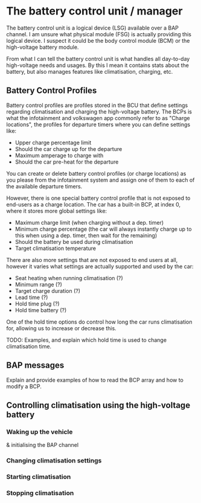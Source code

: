 # The battery control unit / manager

The battery control unit is a logical device (LSG) available over a BAP channel. I am unsure what physical module (FSG) is actually providing this logical device. I suspect it could be the body control module (BCM) or the high-voltage battery module.

From what I can tell the battery control unit is what handles all day-to-day high-voltage needs and usages. By this I mean it contains stats about the battery, but also manages features like climatisation, charging, etc.

## Battery Control Profiles

Battery control profiles are profiles stored in the BCU that define settings regarding climatisation and charging the high-voltage battery.
The BCPs is what the infotainment and volkswagen app commonly refer to as "Charge locations", the profiles for departure timers where you can define settings like:

- Upper charge percentage limit
- Should the car charge up for the departure
- Maximum amperage to charge with
- Should the car pre-heat for the departure

You can create or delete battery control profiles (or charge locations) as you please from the infotainment system and assign one of them to each of the available departure timers.

However, there is one special battery control profile that is not exposed to end-users as a charge location.
The car has a built-in BCP, at index 0, where it stores more global settings like:

- Maximum charge limit (when charging without a dep. timer)
- Minimum charge percentage (the car will always instantly charge up to this when using a dep. timer, then wait for the remaining)
- Should the battery be used during climatisation
- Target climatisation temperature

There are also more settings that are not exposed to end users at all, however it varies what settings are actually supported and used by the car:

- Seat heating when running climatisation (?)
- Minimum range (?)
- Target charge duration (?)
- Lead time (?)
- Hold time plug (?)
- Hold time battery (?)

One of the hold time options do control how long the car runs climatisation for, allowing us to increase or decrease this.

TODO: Examples, and explain which hold time is used to change climatisation time.

## BAP messages

Explain and provide examples of how to read the BCP array and how to modify a BCP.

## Controlling climatisation using the high-voltage battery

### Waking up the vehicle

& initialising the BAP channel

### Changing climatisation settings

### Starting climatisation

### Stopping climatisation
